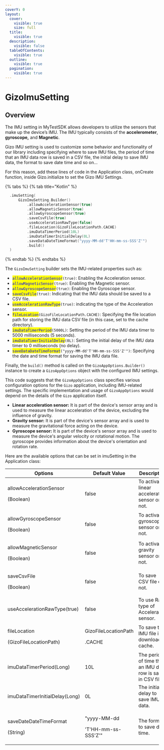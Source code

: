 ```yaml
---
coverY: 0
layout:
  cover:
    visible: true
    size: full
  title:
    visible: true
  description:
    visible: false
  tableOfContents:
    visible: true
  outline:
    visible: true
  pagination:
    visible: true
---
```


# GizoImuSetting

## Overview

The IMU setting in MyTestSDK allows developers to utilize the sensors that make up the device’s IMU. The IMU typically consists of the **accelerometer**, **gyroscope,** and **Magnetic**.

Gizo IMU setting is used to customize some behavior and functionality of our library including specifying where to save IMU files, the period of time that an IMU data row is saved in a CSV file, the initial delay to save IMU data, the format to save date time and so on...

For this reason, add these lines of code in the Application class, onCreate function, inside Gizo.initialize to set the Gizo IMU Settings.

{% tabs %}
{% tab title="Kotlin" %}
```kotlin
  .imuSetting(
      GizoImuSetting.Builder()
          .allowAccelerationSensor(true)
          .allowMagneticSensor(true)
          .allowGyroscopeSensor(true)
          .saveCsvFile(true)
          .useAccelerationRawType(false)
          .fileLocation(GizoFileLocationPath.CACHE)
          .imuDataTimerPeriod(10L)
          .imuDataTimerInitialDelay(0L)
          .saveDataDateTimeFormat("yyyy-MM-dd'T'HH-mm-ss-SSS'Z'")
          .build()
  )
```
{% endtab %}
{% endtabs %}

The `GizoImuSetting` builder sets the IMU-related properties such as:

* <mark style="color:blue;">`allowAccelerationSensor`</mark>`(true)`: Enabling the Acceleration sensor.
* <mark style="color:blue;">`allowMagneticSensor`</mark>`(true)`: Enabling the Magnetic sensor.
* <mark style="color:blue;">`allowGyroscopeSensor`</mark>`(true)`: Enabling the Gyroscope sensor.
* <mark style="color:blue;">`saveCsvFile`</mark>`(true)`: Indicating that the IMU data should be saved to a CSV file.
* <mark style="color:blue;">`useAccelerationRawType`</mark>`(true)`: indicating the type of the Acceleration sensor.
* <mark style="color:blue;">`fileLocation`</mark>`(GizoFileLocationPath.CACHE)`: Specifying the file location path for storing the IMU data CSV file (in this case, set to the cache directory).
* <mark style="color:blue;">`imuDataTimerPeriod`</mark>`(5000L)`: Setting the period of the IMU data timer to 5000 milliseconds (5 seconds).
* <mark style="color:blue;">`imuDataTimerInitialDelay`</mark>`(0L)`: Setting the initial delay of the IMU data timer to 0 milliseconds (no delay).
* <mark style="color:blue;">`saveDataDateTimeFormat`</mark>`("yyyy-MM-dd'T'HH-mm-ss-SSS'Z'")`: Specifying the date and time format for saving the IMU data file.

Finally, the `build()` method is called on the `GizoAppOptions.Builder()` instance to create a `GizoAppOptions` object with the configured IMU settings.

This code suggests that the `GizoAppOptions` class specifies various configuration options for the `Gizo` application, including IMU-related settings. The specific implementation and usage of `GizoAppOptions` would depend on the details of the `Gizo` application itself.



* **Linear acceleration sensor:** It is part of the device's sensor array and is used to measure the linear acceleration of the device, excluding the influence of gravity.
* **Gravity sensor:** It is part of the device's sensor array and is used to measure the gravitational force acting on the device.
* **Gyroscope sensor:** It is part of the device's sensor array and is used to measure the device's angular velocity or rotational motion. The gyroscope provides information about the device's orientation and rotation rate.



Here are the available options that can be set in imuSetting in the Application class:

<table><thead><tr><th width="286.3333333333333">Options</th><th width="198">Default Value</th><th>Description</th></tr></thead><tbody><tr><td><p>allowAccelerationSensor</p><p>(Boolean)</p></td><td>false</td><td>To activate linear acceleration sensor or not.</td></tr><tr><td><p>allowGyroscopeSensor</p><p>(Boolean)</p></td><td>false</td><td>To activate gyroscope sensor or not.</td></tr><tr><td><p>allowMagneticSensor</p><p>(Boolean)</p></td><td>false</td><td>To activate gravity sensor or not.</td></tr><tr><td><p>saveCsvFile</p><p>(Boolean)</p></td><td>false</td><td>To save CSV file or not.</td></tr><tr><td>useAccelerationRawType(true)</td><td>false</td><td>To use Raw type of Acceleration sensor.</td></tr><tr><td><p>fileLocation</p><p>(GizoFileLocationPath)</p></td><td><p>GizoFileLocationPath</p><p>.CACHE</p></td><td>To save the IMU file in download or cache.</td></tr><tr><td>imuDataTimerPeriod(Long)</td><td>10L</td><td>The period of time that an IMU data row is saved in CSV file.</td></tr><tr><td>imuDataTimerInitialDelay(Long)</td><td>0L</td><td>The initial delay to save IMU data.</td></tr><tr><td><p>saveDateDateTimeFormat</p><p>(String)</p></td><td><p>"yyyy-MM-dd</p><p>'T'HH-mm-ss-SSS'Z'"</p></td><td>The format to save date time.</td></tr></tbody></table>

